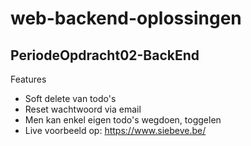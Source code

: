 # web-backend-oplossingen 

## PeriodeOpdracht02-BackEnd

Features
- Soft delete van todo's
- Reset wachtwoord via email
- Men kan enkel eigen todo's wegdoen, toggelen
- Live voorbeeld op: https://www.siebeve.be/
